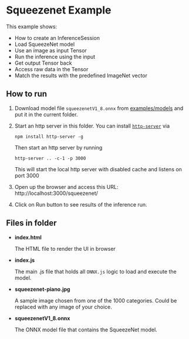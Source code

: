 # Squeezenet Example

This example shows:
- How to create an InferenceSession
- Load SqueezeNet model
- Use an image as input Tensor
- Run the inference using the input
- Get output Tensor back
- Access raw data in the Tensor
- Match the results with the predefined ImageNet vector

## How to run
1. Download model file `squeezenetV1_8.onnx` from [examples/models](https://github.com/Microsoft/onnxjs-demo/tree/data/data/examples/models) and put it in the current folder.

2. Start an http server in this folder. You can install [`http-server`](https://github.com/indexzero/http-server) via
    ```
    npm install http-server -g
    ```
    Then start an http server by running
    ```
    http-server .. -c-1 -p 3000
    ```

    This will start the local http server with disabled cache and listens on port 3000

3. Open up the browser and access this URL:
http://localhost:3000/squeezenet/

4. Click on Run button to see results of the inference run.

## Files in folder
- **index.html**

    The HTML file to render the UI in browser

- **index.js**

    The main .js file that holds all `ONNX.js` logic to load and execute the model.

- **squeezenet-piano.jpg**

    A sample image chosen from one of the 1000 categories. Could be replaced with any image of your choice.

- **squeezenetV1_8.onnx**

    The ONNX model file that contains the SqueezeNet model.
